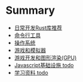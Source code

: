 # Summary
- [日常开发Rust库推荐](./index.md)
- [命令行工具](./命令行工具.md)
- [操作系统](./操作系统.md)
- [游戏和模拟器](./游戏.md)
- [游戏开发和图形渲染(GPU)](./游戏开发.md)
- [Javascript基础设施 todo](./Javascript基础设施.md)
- [学习资料 todo](./学习资料.md)
<!-- -
- [大神博客 todo](./大神博客.md)
- [明星项目 todo](./明星项目.md)


- [模拟器 todo](./模拟器.md)
- [嵌入式 todo](./嵌入式.md)
- [区块链 todo](./区块链.md)
- [图片和文本处理 todo](./图片和文本处理.md)
- [图形处理 todo](./图形处理.md)
- [系统工具 todo](./系统工具.md)
- [音频和视频 todo](./音频和视频.md)


- [云计算和虚拟机 todo](./云计算和虚拟化.md) -->
